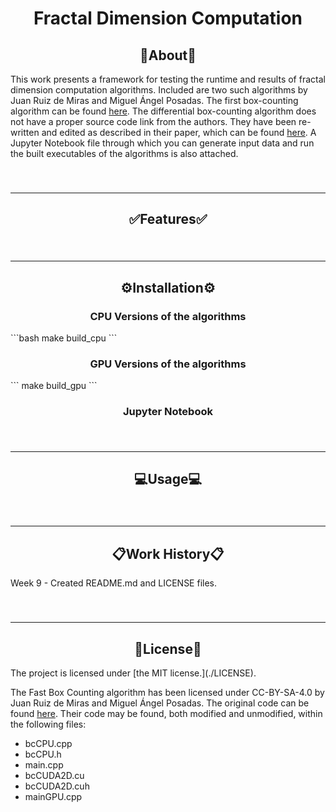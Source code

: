 <h1 align="center">Fractal Dimension Computation</h1>
<h2 align="center">🔎About🔎</h2>
<p>This work presents a framework for testing the runtime and results of fractal dimension computation algorithms. Included are two such algorithms by Juan Ruiz de Miras and Miguel Ángel Posadas. The first box-counting algorithm can be found <a href="https://www.ugr.es/~demiras/fbc/" target="_blank">here</a>. The differential box-counting algorithm does not have a proper source code link from the authors. They have been re-written and edited as described in their paper, which can be found <a href="https://www.researchgate.net/publication/336605788_Fast_differential_box-counting_algorithm_on_GPU" target="_blank">here</a>. A Jupyter Notebook file through which you can generate input data and run the built executables of the algorithms is also attached.</p>

###

<br clear="both">

---
<h2 align="center">✅Features✅</h2>

###

<br clear="both">

---
<h2 align="center">⚙️Installation⚙️</h2>
<h3 align="center">CPU Versions of the algorithms</h3>
```bash
make build_cpu
```
<h3 align="center">GPU Versions of the algorithms</h3>
```
make build_gpu
```
<h3 align="center">Jupyter Notebook</h3>

###

<br clear="both">

---
<h2 align="center">💻Usage💻</h2>

###

<br clear="both">

---
<h2 align="center">📋Work History📋</h2>
Week 9 - Created README.md and LICENSE files.

###

<br clear="both">

---
<h2 align="center">📜License📜</h2>
The project is licensed under [the MIT license.](./LICENSE).

The Fast Box Counting algorithm has been licensed under CC-BY-SA-4.0 by Juan Ruiz de Miras and Miguel Ángel Posadas. The original code can be found [here](https://www.ugr.es/~demiras/fbc/). Their code may be found, both modified and unmodified, within the following files:
- bcCPU.cpp
- bcCPU.h
- main.cpp
- bcCUDA2D.cu
- bcCUDA2D.cuh
- mainGPU.cpp
